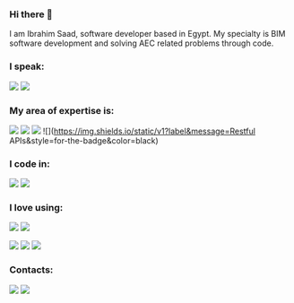 ### Hi there 👋

I am Ibrahim Saad, software developer based in Egypt. My specialty is BIM software development and solving AEC related problems through code.  
 

### I speak:

![](https://img.shields.io/static/v1?label&message=English&style=for-the-badge&color=black)
![](https://img.shields.io/static/v1?label&message=Arabic&style=for-the-badge&color=black) 

### My area of expertise is:

![](https://img.shields.io/static/v1?label&message=Revit-API&style=for-the-badge&color=black)
![](https://img.shields.io/static/v1?label&message=Forge-APIs&style=for-the-badge&color=black)
![](https://img.shields.io/static/v1?label&message=.NET&style=for-the-badge&color=black)
![](https://img.shields.io/static/v1?label&message=Restful APIs&style=for-the-badge&color=black)

### I code in:

![](https://img.shields.io/static/v1?label&logo=javascript&message=JavaScript&style=for-the-badge&color=black&logoColor=lightyellow)
![](https://img.shields.io/static/v1?label&logo=c-sharp&message=C-Sharp&style=for-the-badge&color=black&logoColor=white) 

### I love using:

![](https://img.shields.io/static/v1?label&logo=dotnet&message=WPF&style=for-the-badge&color=black&logoColor=lightblue)
![](https://img.shields.io/static/v1?label&logo=electronjs&message=Electron.js&style=for-the-badge&color=black&logoColor=white)

![](https://img.shields.io/static/v1?label&logo=aspnet&message=ASP.NET-Core&style=for-the-badge&color=black&logoColor=lightblue)
![](https://img.shields.io/static/v1?label&logo=ef&message=EF&style=for-the-badge&color=black&logoColor=lightblue)
![](https://img.shields.io/static/v1?label&logo=mssql&message=MS-SQL&style=for-the-badge&color=black&logoColor=lightblue)

### Contacts:

[![](https://img.shields.io/static/v1?label&logo=linkedin&message=linkedin&style=for-the-badge&color=black)](https://www.linkedin.com/in/ibrahim5aad/)
[![](https://img.shields.io/static/v1?label&logo=instagram&message=Instagram&style=for-the-badge&color=black)](https://www.instagram.com/theibrahimsaad/)


 
